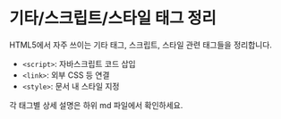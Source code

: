 # 기타/스크립트/스타일 태그 정리

HTML5에서 자주 쓰이는 기타 태그, 스크립트, 스타일 관련 태그들을 정리합니다.

- `<script>`: 자바스크립트 코드 삽입
- `<link>`: 외부 CSS 등 연결
- `<style>`: 문서 내 스타일 지정

각 태그별 상세 설명은 하위 md 파일에서 확인하세요.
